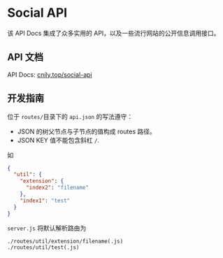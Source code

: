 # Social API

该 API Docs 集成了众多实用的 API，以及一些流行网站的公开信息调用接口。

## API 文档

API Docs: [cnily.top/social-api](https://cnily.top/social-api)

## 开发指南

位于 `routes/`目录下的 `api.json` 的写法遵守：

- JSON 的树父节点与子节点的值构成 routes 路径。
- JSON KEY 值不能包含斜杠 `/`.

如

``` json
{
  "util": {
    "extension": {
      "index2": "filename"
    },
    "index1": "test"
  }
}
```

`server.js` 将默认解析路由为

``` test
./routes/util/extension/filename(.js)
./routes/util/test(.js)
```
